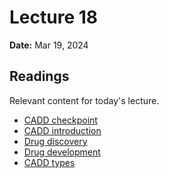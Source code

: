 # Lecture 18

**Date:** Mar 19, 2024

<!-- ## Learning objectives

What you should be able to do after today's lecture. -->

## Readings

Relevant content for today's lecture.

-   [CADD checkpoint](https://pitt-biosc1540-2024s.oasci.org/assessments/checkpoints/cadd/)
-   [CADD introduction](https://cadd.crumblearn.org/intro/)
-   [Drug discovery](https://cadd.crumblearn.org/intro/discovery/)
-   [Drug development](https://cadd.crumblearn.org/intro/development/)
-   [CADD types](https://cadd.crumblearn.org/intro/development/)

<!-- ## Presentation

[Live link]() for during class.
Full presentation (below) will be released afterwards.

<iframe src="https://slides.com/aalexmmaldonado/biosc1540-2024s-l08/embed?byline=hidden&share=hidden" width="100%" height="600" title="biosc1540-2024s-L08" scrolling="no" frameborder="0" webkitallowfullscreen mozallowfullscreen allowfullscreen></iframe> -->
